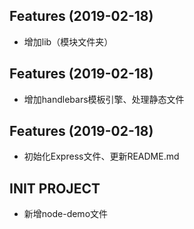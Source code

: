 ## Features (2019-02-18)
- 增加lib（模块文件夹）

## Features (2019-02-18)
- 增加handlebars模板引擎、处理静态文件

## Features (2019-02-18)
- 初始化Express文件、更新README.md

## INIT PROJECT
- 新增node-demo文件